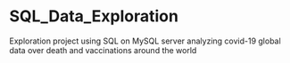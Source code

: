 # SQL_Data_Exploration
Exploration project using SQL on MySQL server analyzing covid-19 global data over death and vaccinations around the world 
